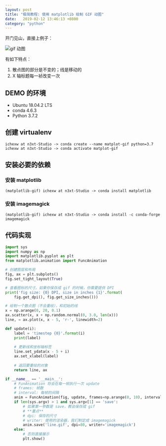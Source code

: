 ```yaml
---
layout: post
title: "极简教程: 使用 matplotlib 绘制 GIF 动图"
date:   2019-02-12 13:46:13 +0800
category: "python"
---
```


开门见山，直接上例子：

![gif 动图](http://p.aybe.me/blog/line.gif "gif 动图")

有如下特点：

1. 散点图的部分是不变的；线是移动的
2. X  轴标题每一祯改变一次

## DEMO 的环境

- Ubuntu 18.04.2 LTS
- conda 4.6.3
- Python 3.7.2

## 创建 virtualenv

    ichexw at n3xt-Studio -> conda create --name matplot-gif python=3.7
    ichexw at n3xt-Studio -> conda activate matplot-gif

## 安装必要的依赖

### 安装 matplotlib

    (matplotlib-gif) ichexw at n3xt-Studio -> conda install matplotlib


### 安装 imagemagick

    (matplotlib-gif) ichexw at n3xt-Studio -> conda install -c conda-forge imagemagick

## 代码实现

```Python
import sys
import numpy as np
import matplotlib.pyplot as plt
from matplotlib.animation import FuncAnimation

# 创建图层和布局
fig, ax = plt.subplots()
fig.set_tight_layout(True)

# 查看图标的尺寸。如果你保存成 gif 的时候，你需要提供 DPI
print('fig size: {0} DPI, size in inches {1}'.format(
    fig.get_dpi(), fig.get_size_inches()))

# 绘制一个散点图（不会重绘），和初始的线
x = np.arange(0, 20, 0.1)
ax.scatter(x, x + np.random.normal(0, 3.0, len(x)))
line, = ax.plot(x, x - 5, 'r-', linewidth=2)

def update(i):
    label = 'timestep {0}'.format(i)
    print(label)
    
    # 更新线和坐标轴标签
    line.set_ydata(x - 5 + i)
    ax.set_xlabel(label)
    
    # 返回要重绘的对象
    return line, ax

if __name__ == '__main__':
    # FunAnimation 将会在每一帧执行一次 update
    # frames: 帧数
    # interval: 每帧的间隔
    anim = FuncAnimation(fig, update, frames=np.arange(0, 10), interval=200)
	if len(sys.argv) > 1 and sys.argv[1] == 'save':
        # 如果第一参数是 save，教会保存成 gif
        # **重点**
        # dpi: 保存的尺寸
        # writer: 使用的渲染器，我们制定成 imagemagick
        anim.save('line.gif', dpi=80, writer='imagemagick')
    else:
        # 否则直接展示
        plt.show()
```

